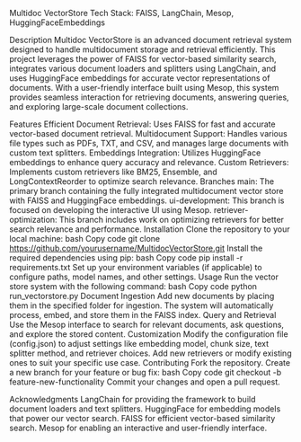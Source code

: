 Multidoc VectorStore
Tech Stack: FAISS, LangChain, Mesop, HuggingFaceEmbeddings

Description
Multidoc VectorStore is an advanced document retrieval system designed to handle multidocument storage and retrieval efficiently. This project leverages the power of FAISS for vector-based similarity search, integrates various document loaders and splitters using LangChain, and uses HuggingFace embeddings for accurate vector representations of documents. With a user-friendly interface built using Mesop, this system provides seamless interaction for retrieving documents, answering queries, and exploring large-scale document collections.

Features
Efficient Document Retrieval: Uses FAISS for fast and accurate vector-based document retrieval.
Multidocument Support: Handles various file types such as PDFs, TXT, and CSV, and manages large documents with custom text splitters.
Embeddings Integration: Utilizes HuggingFace embeddings to enhance query accuracy and relevance.
Custom Retrievers: Implements custom retrievers like BM25, Ensemble, and LongContextReorder to optimize search relevance.
Branches
main: The primary branch containing the fully integrated multidocument vector store with FAISS and HuggingFace embeddings.
ui-development: This branch is focused on developing the interactive UI using Mesop.
retriever-optimization: This branch includes work on optimizing retrievers for better search relevance and performance.
Installation
Clone the repository to your local machine:
bash
Copy code
git clone https://github.com/yourusername/MultidocVectorStore.git
Install the required dependencies using pip:
bash
Copy code
pip install -r requirements.txt
Set up your environment variables (if applicable) to configure paths, model names, and other settings.
Usage
Run the vector store system with the following command:
bash
Copy code
python run_vectorstore.py
Document Ingestion
Add new documents by placing them in the specified folder for ingestion.
The system will automatically process, embed, and store them in the FAISS index.
Query and Retrieval
Use the Mesop interface to search for relevant documents, ask questions, and explore the stored content.
Customization
Modify the configuration file (config.json) to adjust settings like embedding model, chunk size, text splitter method, and retriever choices.
Add new retrievers or modify existing ones to suit your specific use case.
Contributing
Fork the repository.
Create a new branch for your feature or bug fix:
bash
Copy code
git checkout -b feature-new-functionality
Commit your changes and open a pull request.

Acknowledgments
LangChain for providing the framework to build document loaders and text splitters.
HuggingFace for embedding models that power our vector search.
FAISS for efficient vector-based similarity search.
Mesop for enabling an interactive and user-friendly interface.
